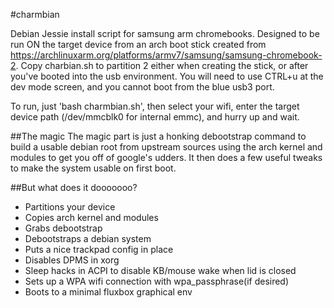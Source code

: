 #charmbian

Debian Jessie install script for samsung arm chromebooks. Designed to be run ON the target device from an arch boot stick created from https://archlinuxarm.org/platforms/armv7/samsung/samsung-chromebook-2. Copy charbian.sh to partition 2 either when creating the stick, or after you've booted into the usb environment. You will need to use CTRL+u at the dev mode screen, and you cannot boot from the blue usb3 port.

To run, just 'bash charmbian.sh', then select your wifi, enter the target device path (/dev/mmcblk0 for internal emmc), and hurry up and wait. 

##The magic
The magic part is just a honking debootstrap command to build a usable debian root from upstream sources using the arch kernel and modules to get you off of google's udders. It then does a few useful tweaks to make the system usable on first boot.


##But what does it dooooooo?
* Partitions your device
* Copies arch kernel and modules
* Grabs debootstrap
* Debootstraps a debian system
* Puts a nice trackpad config in place
* Disables DPMS in xorg
* Sleep hacks in ACPI to disable KB/mouse wake when lid is closed
* Sets up a WPA wifi connection with wpa_passphrase(if desired)
* Boots to a minimal fluxbox graphical env
